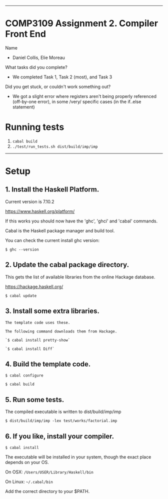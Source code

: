 -------------------------------------------------------------------------------

# COMP3109 Assignment 2. Compiler Front End

Name

* Daniel Collis, Elie Moreau

What tasks did you complete?

* We completed Task 1, Task 2 (most), and Task 3

Did you get stuck, or couldn't work something out?

* We got a slight error where registers aren't being properly referenced
(off-by-one error), in some /very/ specific cases (in the if..else statement)

# Running tests

1. `cabal build`
2. `./test/run_tests.sh dist/build/imp/imp`

-------------------------------------------------------------------------------

# Setup

## 1. Install the Haskell Platform.

   Current version is 7.10.2

   https://www.haskell.org/platform/

   If this works you should now have the 'ghc', 'ghci' and 'cabal' commands.

   Cabal is the Haskell package manager and build tool.

   You can check the current install ghc version:

   `$ ghc --version`

## 2. Update the cabal package directory.

   This gets the list of available libraries from the online Hackage database.

   https://hackage.haskell.org/

   `$ cabal update`

## 3. Install some extra libraries.

    The template code uses these.

    The following command downloads them from Hackage.

    `$ cabal install pretty-show`

    `$ cabal install Diff`

## 4. Build the template code.

   `$ cabal configure`

   `$ cabal build`

## 5. Run some tests.

   The compiled executable is written to dist/build/imp/imp

   `$ dist/build/imp/imp -lex test/works/factorial.imp`

## 6. If you like, install your compiler.

   `$ cabal install`

   The executable will be installed in your system,
   though the exact place depends on your OS.

   On OSX: `/Users/USER/Library/Haskell/bin`

   On Linux: `~/.cabal/bin`

   Add the correct directory to your $PATH.
